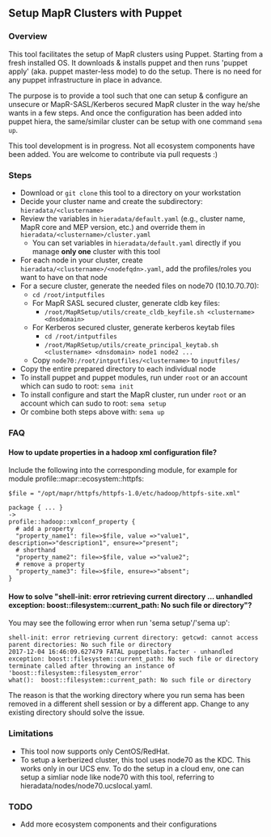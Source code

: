 ## Setup MapR Clusters with Puppet

### Overview

This tool facilitates the setup of MapR clusters using Puppet. Starting from a fresh installed OS. It downloads & installs puppet and then runs 'puppet apply' (aka. puppet master-less mode) to do the setup. There is no need for any puppet infrastructure in place in advance.

The purpose is to provide a tool such that one can setup & configure an unsecure or MapR-SASL/Kerberos secured MapR cluster in the way he/she wants in a few steps. And once the configuration has been added into puppet hiera, the same/similar cluster can be setup with one command `sema up`.

This tool development is in progress. Not all ecosystem components have been added. You are welcome to contribute via pull requests :)

### Steps

- Download or `git clone` this tool to a directory on your workstation
- Decide your cluster name and create the subdirectory: `hieradata/<clustername>`
- Review the variables in `hieradata/default.yaml` (e.g., cluster name, MapR core and MEP version, etc.) and override them in `hieradata/<clustername>/cluster.yaml`
  - You can set variables in `hieradata/default.yaml` directly if you manage **only one** cluster with this tool
- For each node in your cluster, create `hieradata/<clustername>/<nodefqdn>.yaml`, add the profiles/roles you want to have on that node
- For a secure cluster, generate the needed files on node70 (10.10.70.70):
  - `cd /root/intputfiles`
  - For MapR SASL secured cluster, generate cldb key files:
    - `/root/MapRSetup/utils/create_cldb_keyfile.sh <clustername> <dnsdomain>`
  - For Kerberos secured cluster, generate kerberos keytab files
      - `cd /root/intputfiles`
      - `/root/MapRSetup/utils/create_principal_keytab.sh <clustername> <dnsdomain> node1 node2 ...`
  - Copy `node70:/root/intputfiles/<clustername>` to `inputfiles/`
- Copy the entire prepared directory to each individual node
- To install puppet and puppet modules, run under `root` or an account which can sudo to root:
  `sema init`
- To install configure and start the MapR cluster, run under `root` or an account which can sudo to root:
  `sema setup`
- Or combine both steps above with:
  `sema up`

### FAQ

#### How to update properties in a hadoop xml configuration file?
Include the following into the corresponding module, for example for module profile::mapr::ecosystem::httpfs:

  ```
  $file = "/opt/mapr/httpfs/httpfs-1.0/etc/hadoop/httpfs-site.xml"

  package { ... }
  ->
  profile::hadoop::xmlconf_property {
    # add a property
    "property_name1": file=>$file, value =>"value1", description=>"description1", ensure=>"present";
    # shorthand
    "property_name2": file=>$file, value =>"value2";
    # remove a property
    "property_name3": file=>$file, ensure=>"absent";
 }
 ```
#### How to solve "shell-init: error retrieving current directory ... unhandled exception: boost::filesystem::current_path: No such file or directory"?

You may see the following error when run 'sema setup'/'sema up':

    shell-init: error retrieving current directory: getcwd: cannot access parent directories: No such file or directory
    2017-12-04 16:46:09.627479 FATAL puppetlabs.facter - unhandled exception: boost::filesystem::current_path: No such file or directory
    terminate called after throwing an instance of 'boost::filesystem::filesystem_error'
    what():  boost::filesystem::current_path: No such file or directory

The reason is that the working directory where you run sema has been removed in a different shell session or by a different app. Change to any existing directory should solve the issue.

### Limitations
- This tool now supports only CentOS/RedHat.
- To setup a kerberized cluster, this tool uses node70 as the KDC. This works only in our UCS env. To do the setup in a cloud env, one can setup a simliar node like node70 with this tool, referring to hieradata/nodes/node70.ucslocal.yaml.

### TODO
- Add more ecosystem components and their configurations

